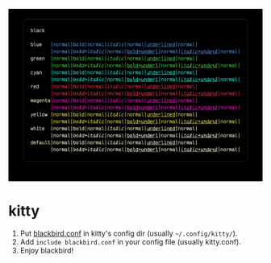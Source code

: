 ![kitty with blackbird](../images/kitty.jpg)

# kitty

1. Put [blackbird.conf](./blackbird.conf) in kitty's config dir (usually `~/.config/kitty/`).
2. Add `include blackbird.conf` in your config file (usually kitty.conf).
3. Enjoy blackbird!
